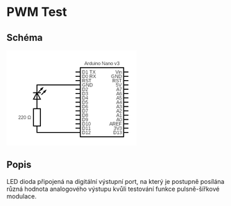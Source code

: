 # PWM Test

## Schéma

![schema](pwm_test.png)

## Popis

LED dioda připojená na digitální výstupní port, na který je postupně posílána různá hodnota analogového výstupu kvůli testování funkce pulsně-šířkové modulace.